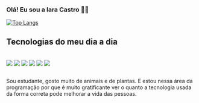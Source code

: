 ### Olá! Eu sou a Iara Castro 👩‍💻 

[![Top Langs](https://github-readme-stats.vercel.app/api/top-langs/?username=B29cs)](https://github.com/anuraghazra/github-readme-stats)

## Tecnologias do meu dia a dia
<div style="display: inline_block"><br/>
  <img align="center" olt="html5" src="https://img.shields.io/badge/HTML5-E34F26?style=for-the-badge&logo=html5&logoColor=white" />
  <img align="center" olt="html5" src="https://img.shields.io/badge/C%23-239120?style=for-the-badge&logo=c-sharp&logoColor=white" />
  <img align="center" olt="html5" src="https://img.shields.io/badge/JavaScript-F7DF1E?style=for-the-badge&logo=javascript&logoColor=black" /> 
  <img align="center" olt="html5" src="https://img.shields.io/badge/CSS3-1572B6?style=for-the-badge&logo=css3&logoColor=white" /> 
  <img align="center" olt="html5" src="https://img.shields.io/badge/Java-ED8B00?style=for-the-badge&logo=java&logoColor=white" /> 
  <img align="center" olt="html5" src="https://img.shields.io/badge/MySQL-00000F?style=for-the-badge&logo=mysql&logoColor=white" />
  </div><br/>
  
  Sou estudante, gosto muito de animais e de plantas. E estou nessa área da programação por que é muito gratificante ver o quanto a tecnologia usada da forma correta pode melhorar a vida das pessoas.
  
  
